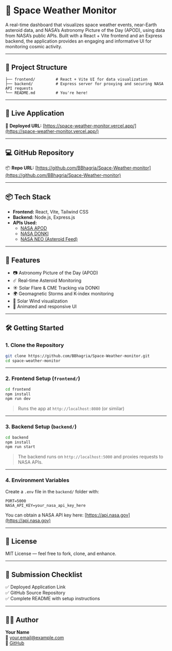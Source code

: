 # 🌌 Space Weather Monitor

A real-time dashboard that visualizes space weather events, near-Earth asteroid data, and NASA’s Astronomy Picture of the Day (APOD), using data from NASA’s public APIs. Built with a React + Vite frontend and an Express backend, the application provides an engaging and informative UI for monitoring cosmic activity.

---

## 📁 Project Structure

```
├── frontend/         # React + Vite UI for data visualization
├── backend/          # Express server for proxying and securing NASA API requests
└── README.md         # You're here!
```

---

## 🚀 Live Application

🔗 **Deployed URL:** [https://space-weather-monitor.vercel.app/](https://space-weather-monitor.vercel.app/)

---

## 💻 GitHub Repository

📦 **Repo URL:** [https://github.com/BBhagria/Space-Weather-monitor](https://github.com/BBhagria/Space-Weather-monitor)

---

## 📦 Tech Stack

- **Frontend:** React, Vite, Tailwind CSS
- **Backend:** Node.js, Express.js
- **APIs Used:**  
  - [NASA APOD](https://api.nasa.gov/#apod)  
  - [NASA DONKI](https://api.nasa.gov/#donki)  
  - [NASA NEO (Asteroid Feed)](https://api.nasa.gov/#neo)

---

## 🧪 Features

- 📷 Astronomy Picture of the Day (APOD)
- ☄️ Real-time Asteroid Monitoring
- ☀️ Solar Flare & CME Tracking via DONKI
- 🌍 Geomagnetic Storms and K-index monitoring
- 💨 Solar Wind visualization
- 🧊 Animated and responsive UI

---

## 🛠️ Getting Started

### 1. Clone the Repository

```bash
git clone https://github.com/BBhagria/Space-Weather-monitor.git
cd space-weather-monitor
```

---

### 2. Frontend Setup (`frontend/`)

```bash
cd frontend
npm install
npm run dev
```

> Runs the app at `http://localhost:8080` (or similar)

---

### 3. Backend Setup (`backend/`)

```bash
cd backend
npm install
npm run start
```

> The backend runs on `http://localhost:5000` and proxies requests to NASA APIs.

---

### 4. Environment Variables

Create a `.env` file in the `backend/` folder with:

```env
PORT=5000
NASA_API_KEY=your_nasa_api_key_here
```

You can obtain a NASA API key here: [https://api.nasa.gov](https://api.nasa.gov)

---

## 📃 License

MIT License — feel free to fork, clone, and enhance.

---

## 📩 Submission Checklist

✅ Deployed Application Link  
✅ GitHub Source Repository  
✅ Complete README with setup instructions

---

## 🙋‍♂️ Author

**Your Name**  
📧 your.email@example.com  
🔗 [GitHub](https://github.com/BBhagria)